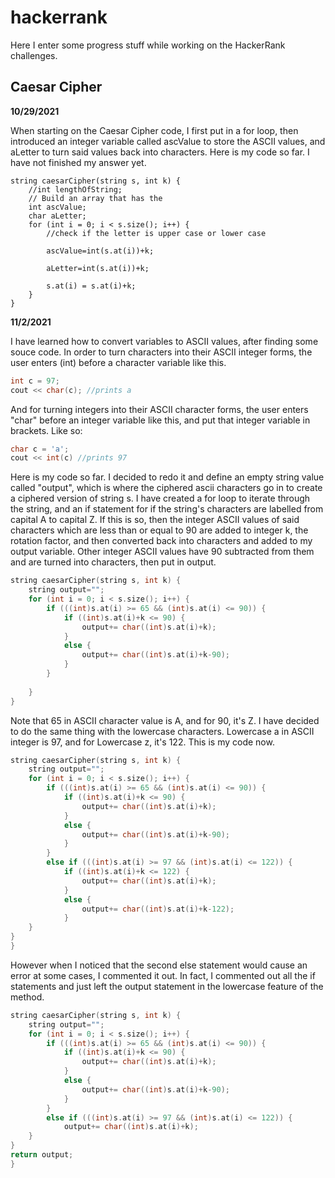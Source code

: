 # hackerrank

Here I enter some progress stuff while working on the HackerRank challenges.

## Caesar Cipher

**10/29/2021**

When starting on the Caesar Cipher code, I first put in a for loop, then introduced an integer variable called ascValue to store the ASCII values, and aLetter to turn said values back into characters. Here is my code so far. I have not finished my answer yet.

```code
string caesarCipher(string s, int k) {
    //int lengthOfString; 
    // Build an array that has the 
    int ascValue;
    char aLetter;
    for (int i = 0; i < s.size(); i++) {
        //check if the letter is upper case or lower case
        
        ascValue=int(s.at(i))+k;
        
        aLetter=int(s.at(i))+k;
        
        s.at(i) = s.at(i)+k;
    }
}
```

**11/2/2021**

I have learned how to convert variables to ASCII values, after finding some souce code. In order to turn characters into their ASCII integer forms, the user enters (int) before a character variable like this.

```cpp
int c = 97;
cout << char(c); //prints a
```

And for turning integers into their ASCII character forms, the user enters "char" before an integer variable like this, and put that integer variable in brackets. Like so:

```cpp
char c = 'a';
cout << int(c) //prints 97
```

Here is my code so far. I decided to redo it and define an empty string value called "output", which is where the ciphered ascii characters go in to create a ciphered version of string s. I have created a for loop to iterate through the string, and an if statement for if the string's characters are labelled from capital A to capital Z. If this is so, then the integer ASCII values of said characters which are less than or equal to 90 are added to integer k, the rotation factor, and then converted back into characters and added to my output variable. Other integer ASCII values have 90 subtracted from them and are turned into characters, then put in output.

```cpp
string caesarCipher(string s, int k) {
    string output="";
    for (int i = 0; i < s.size(); i++) {
        if (((int)s.at(i) >= 65 && (int)s.at(i) <= 90)) {
            if ((int)s.at(i)+k <= 90) {
                output+= char((int)s.at(i)+k);
            }
            else {
                output+= char((int)s.at(i)+k-90);
            }
        }
        
    }
}
```

Note that 65 in ASCII character value is A, and for 90, it's Z. I have decided to do the same thing with the lowercase characters. Lowercase a in ASCII integer is 97, and for Lowercase z, it's 122.
This is my code now.

```cpp
string caesarCipher(string s, int k) {
    string output="";
    for (int i = 0; i < s.size(); i++) {
        if (((int)s.at(i) >= 65 && (int)s.at(i) <= 90)) {
            if ((int)s.at(i)+k <= 90) {
                output+= char((int)s.at(i)+k);
            }
            else {
                output+= char((int)s.at(i)+k-90);
            }
        }
        else if (((int)s.at(i) >= 97 && (int)s.at(i) <= 122)) {
            if ((int)s.at(i)+k <= 122) {
                output+= char((int)s.at(i)+k);
            }
            else {
                output+= char((int)s.at(i)+k-122);
            }
    }
}
}
```

However when I noticed that the second else statement would cause an error at some cases, I commented it out. In fact, I commented out all the if statements and just left the output statement in the lowercase feature of the method.

```cpp
string caesarCipher(string s, int k) {
    string output="";
    for (int i = 0; i < s.size(); i++) {
        if (((int)s.at(i) >= 65 && (int)s.at(i) <= 90)) {
            if ((int)s.at(i)+k <= 90) {
                output+= char((int)s.at(i)+k);
            }
            else {
                output+= char((int)s.at(i)+k-90);
            }
        }
        else if (((int)s.at(i) >= 97 && (int)s.at(i) <= 122)) {
            output+= char((int)s.at(i)+k);
    }
}
return output;
}
```
